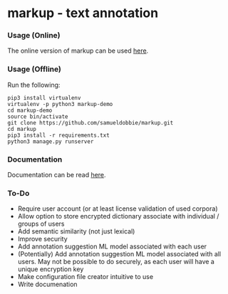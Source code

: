 # markup - text annotation

### Usage (Online)

The online version of markup can be used [here](http://www.getmarkup.com).

### Usage (Offline)

Run the following:
```
pip3 install virtualenv
virtualenv -p python3 markup-demo
cd markup-demo
source bin/activate
git clone https://github.com/samueldobbie/markup.git
cd markup
pip3 install -r requirements.txt
python3 manage.py runserver
```

### Documentation

Documentation can be read [here](http://www.getmarkup.com/learn-more).

### To-Do

- Require user account (or at least license validation of used corpora)
- Allow option to store encrypted dictionary associate with individual / groups of users
- Add semantic similarity (not just lexical)
- Improve security
- Add annotation suggestion ML model associated with each user
- (Potentially) Add annotation suggestion ML model associated with all users. May not be possible to do securely, as each user will have a unique encryption key
- Make configuration file creator intuitive to use
- Write documenation
